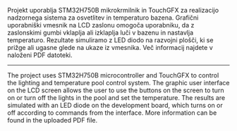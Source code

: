 Projekt uporablja STM32H750B mikrokrmilnik in TouchGFX za realizacijo nadzornega sistema za osvetlitev in temperaturo bazena. Grafični uporabniški vmesnik na LCD zaslonu omogoča uporabniku, da z zaslonskimi gumbi vklaplja ali izklaplja luči v bazenu in nastavlja temperaturo. Rezultate simuliramo z LED diodo na razvojni plošči, ki se prižge ali ugasne glede na ukaze iz vmesnika. Več informacij najdete v naloženi PDF datoteki.

----------------------------------------------------------------------------------------------------------------------------------------------------------------------------------------------

The project uses STM32H750B microcontroller and TouchGFX to control the lighting and temperature pool control system. The graphic user interface on the LCD screen allows the user to use the buttons on the screen to turn on or turn off the lights in the pool and set the temperature. The results are simulated with an LED diode on the development board, which turns on or off according to commands from the interface. More information can be found in the uploaded PDF file.
